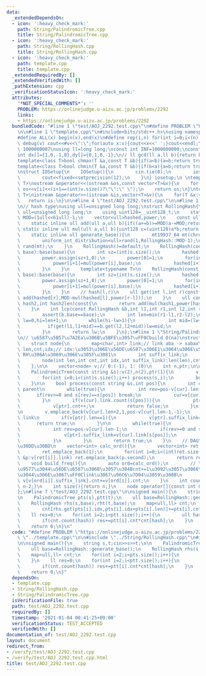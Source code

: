 ```yaml
---
data:
  _extendedDependsOn:
  - icon: ':heavy_check_mark:'
    path: String/PalindromicTree.cpp
    title: String/PalindromicTree.cpp
  - icon: ':heavy_check_mark:'
    path: String/RollingHash.cpp
    title: String/RollingHash.cpp
  - icon: ':heavy_check_mark:'
    path: template.cpp
    title: template.cpp
  _extendedRequiredBy: []
  _extendedVerifiedWith: []
  _pathExtension: cpp
  _verificationStatusIcon: ':heavy_check_mark:'
  attributes:
    '*NOT_SPECIAL_COMMENTS*': ''
    PROBLEM: https://onlinejudge.u-aizu.ac.jp/problems/2292
    links:
    - https://onlinejudge.u-aizu.ac.jp/problems/2292
  bundledCode: "#line 1 \"test/AOJ_2292.test.cpp\"\n#define PROBLEM \"https://onlinejudge.u-aizu.ac.jp/problems/2292\"\
    \n\n#line 1 \"template.cpp\"\n#include<bits/stdc++.h>\nusing namespace std;\n\
    #define ALL(x) begin(x),end(x)\n#define rep(i,n) for(int i=0;i<(n);i++)\n#define\
    \ debug(v) cout<<#v<<\":\";for(auto x:v){cout<<x<<' ';}cout<<endl;\n#define mod\
    \ 1000000007\nusing ll=long long;\nconst int INF=1000000000;\nconst ll LINF=1001002003004005006ll;\n\
    int dx[]={1,0,-1,0},dy[]={0,1,0,-1};\n// ll gcd(ll a,ll b){return b?gcd(b,a%b):a;}\n\
    template<class T>bool chmax(T &a,const T &b){if(a<b){a=b;return true;}return false;}\n\
    template<class T>bool chmin(T &a,const T &b){if(b<a){a=b;return true;}return false;}\n\
    \nstruct IOSetup{\n    IOSetup(){\n        cin.tie(0);\n        ios::sync_with_stdio(0);\n\
    \        cout<<fixed<<setprecision(12);\n    }\n} iosetup;\n \ntemplate<typename\
    \ T>\nostream &operator<<(ostream &os,const vector<T>&v){\n    for(int i=0;i<(int)v.size();i++)\
    \ os<<v[i]<<(i+1==(int)v.size()?\"\":\" \");\n    return os;\n}\ntemplate<typename\
    \ T>\nistream &operator>>(istream &is,vector<T>&v){\n    for(T &x:v)is>>x;\n \
    \   return is;\n}\n\n#line 4 \"test/AOJ_2292.test.cpp\"\n\n#line 1 \"String/RollingHash.cpp\"\
    \n// hash type\nusing ull=unsigned long long;\nstruct RollingHash{\n    using\
    \ ull=unsigned long long;\n    using uint128=__uint128_t;\n    static const ull\
    \ MOD=(1ull<<61ull)-1;\n    vector<ull>hashed,power;\n    const ull base;\n \n\
    \    static inline ull add(ull a,ull b){if((a+=b)>=MOD)a-=MOD;return a;}\n   \
    \ static inline ull mul(ull a,ull b){uint128 c=(uint128)a*b;return add(c>>61,c&MOD);}\n\
    \    static inline ull generate_base(){\n        mt19937_64 mt(chrono::steady_clock::now().time_since_epoch().count());\n\
    \        uniform_int_distribution<ull>rand(1,RollingHash::MOD-1);\n        return\
    \ rand(mt);\n    }\n    RollingHash()=default;\n    RollingHash(const string &s,ull\
    \ base):base(base){\n        int sz=(int)s.size();\n        hashed.assign(sz+1,0);\n\
    \        power.assign(sz+1,0);\n        power[0]=1;\n        for(int i=0;i<sz;i++){\n\
    \            power[i+1]=mul(power[i],base);\n            hashed[i+1]=add(mul(hashed[i],base),s[i]);\n\
    \        }\n    }\n    template<typename T>\n    RollingHash(const vector<T>&s,ull\
    \ base):base(base){\n        int sz=(int)s.size();\n        hashed.assign(sz+1,0);\n\
    \        power.assign(sz+1,0);\n        power[0]=1;\n        for(int i=0;i<sz;i++){\n\
    \            power[i+1]=mul(power[i],base);\n            hashed[i+1]=add(mul(hashed[i],base),s[i]);\n\
    \        }\n    }\n    // hash[l,r)\n    ull get(int l,int r)const{\n        return\
    \ add(hashed[r],MOD-mul(hashed[l],power[r-l]));\n    }\n    ull concat(ull hash1,ull\
    \ hash2,int hash2len)const{\n        return add(mul(hash1,power[hash2len]),hash2);\n\
    \    }\n    int lcp(const RollingHash &b,int l1,int r1,int l2,int r2)const{\n\
    \        assert(b.base==base);\n        int len=min(r1-l1,r2-l2);\n        int\
    \ lw=0,hi=len+1;\n        while(hi-lw>1){\n            int mid=(lw+hi)/2;\n  \
    \          if(get(l1,l1+mid)==b.get(l2,l2+mid))lw=mid;\n            else hi=mid;\n\
    \        }\n        return lw;\n    }\n};\n#line 1 \"String/PalindromicTree.cpp\"\
    \n// \u6587\u5B57\u7A2Ea\u306B\u5BFE\u3057\uFF0Cbuild O(na)\nstruct PalindromicTree{\n\
    \    struct node{\n        map<char,int> link;// link aba -> xabax\n        int\
    \ len,cnt,idx;// idx:\u3053\u306E\u56DE\u6587\u306E1\u3064\u306E\u5DE6\u7AEF,\
    \ RH\u306A\u3069\u306E\u305F\u3081\n        int suffix_link;\n        node(){}\n\
    \        node(int len,int cnt,int idx,int suffix_link):len(len),cnt(cnt),idx(idx),suffix_link(suffix_link){}\n\
    \    };\n\n    vector<node> v;// 0:(-1), 1: (0)\n    int n,ptr;\n\n    PalindromicTree(){}\n\
    \    PalindromicTree(const string &s):v(2),n(2),ptr(1){\n        v[0]=node(-1,0,-1,0);v[1]=node(0,0,-1,0);\n\
    \        for(int i=0;i<(int)s.size();i++) process(s,i);\n        build_freq();\n\
    \    }\n\n    bool process(const string &s,int pos){\n        int cur=ptr;// link\
    \ parent\n        while(true){\n            int rev=pos-v[cur].len-1;\n      \
    \      if(rev>=0 and s[rev]==s[pos]) break;\n            cur=v[cur].suffix_link;\n\
    \        }\n        if(v[cur].link.count(s[pos])){\n            ptr=v[cur].link[s[pos]];\n\
    \            v[ptr].cnt++;\n            return false;\n        }\n        ptr=n++;\n\
    \n        v.emplace_back(v[cur].len+2,1,pos-v[cur].len-1,-1);\n        v[cur].link[s[pos]]=ptr;//\
    \ link\n        if(v[ptr].len==1){\n            v[ptr].suffix_link=1;\n      \
    \      return true;\n        }\n\n        while(true){\n            cur=v[cur].suffix_link;\n\
    \            int rev=pos-v[cur].len-1;\n            if(rev>=0 and s[rev]==s[pos]){\n\
    \                v[ptr].suffix_link=v[cur].link[s[pos]];\n                break;\n\
    \            }\n        }\n        return true;\n    }\n    // DAG\u3092\u30C8\
    \u30DD\u30BD\n    vector<int> calc_ord(){\n        vector<int> ret;\n        ret.emplace_back(0);\n\
    \        ret.emplace_back(1);\n        for(int i=0;i<(int)ret.size();i++)for(auto\
    \ &p:v[ret[i]].link) ret.emplace_back(p.second);\n        return ret;\n    }\n\
    \    void build_freq(){\n        auto ord=calc_ord();\n        // \u4E00\u756A\
    \u9577\u3044\u56DE\u6587\u306B\u3057\u304Bcnt+=1\u3092\u3057\u3066\u3044\u306A\
    \u3044\u306E\u3067\uFF0Clink\u3067\u96C6\u7D04\u3059\u308B\n        for(int i=(int)ord.size()-1;i>=0;i--)\
    \ v[v[ord[i]].suffix_link].cnt+=v[ord[i]].cnt;\n    }\n    int count_unique(){return\
    \ n-2;}\n    int size(){return n;}\n    node operator[](const int &k){return v[k];}\n\
    };\n#line 7 \"test/AOJ_2292.test.cpp\"\n\nsigned main(){\n    string s,t;cin>>s>>t;\n\
    \n    PalindromicTree pts(s),ptt(t);\n    ull base=RollingHash::generate_base();\n\
    \    RollingHash rhs(s,base),rht(t,base);\n    map<ull,ll> cnt;\n    for(int i=2;i<pts.size();i++){\n\
    \        cnt[rhs.get(pts[i].idx,pts[i].idx+pts[i].len)]+=pts[i].cnt;\n    }\n\
    \    ll res=0;\n    for(int i=2;i<ptt.size();i++){\n        ull hash=rht.get(ptt[i].idx,ptt[i].idx+ptt[i].len);\n\
    \        if(cnt.count(hash)) res+=ptt[i].cnt*cnt[hash];\n    }\n    cout<<res<<endl;\n\
    \    return 0;\n}\n"
  code: "#define PROBLEM \"https://onlinejudge.u-aizu.ac.jp/problems/2292\"\n\n#include\
    \ \"../template.cpp\"\n\n#include \"../String/RollingHash.cpp\"\n#include \"../String/PalindromicTree.cpp\"\
    \n\nsigned main(){\n    string s,t;cin>>s>>t;\n\n    PalindromicTree pts(s),ptt(t);\n\
    \    ull base=RollingHash::generate_base();\n    RollingHash rhs(s,base),rht(t,base);\n\
    \    map<ull,ll> cnt;\n    for(int i=2;i<pts.size();i++){\n        cnt[rhs.get(pts[i].idx,pts[i].idx+pts[i].len)]+=pts[i].cnt;\n\
    \    }\n    ll res=0;\n    for(int i=2;i<ptt.size();i++){\n        ull hash=rht.get(ptt[i].idx,ptt[i].idx+ptt[i].len);\n\
    \        if(cnt.count(hash)) res+=ptt[i].cnt*cnt[hash];\n    }\n    cout<<res<<endl;\n\
    \    return 0;\n}"
  dependsOn:
  - template.cpp
  - String/RollingHash.cpp
  - String/PalindromicTree.cpp
  isVerificationFile: true
  path: test/AOJ_2292.test.cpp
  requiredBy: []
  timestamp: '2021-01-04 00:41:25+09:00'
  verificationStatus: TEST_ACCEPTED
  verifiedWith: []
documentation_of: test/AOJ_2292.test.cpp
layout: document
redirect_from:
- /verify/test/AOJ_2292.test.cpp
- /verify/test/AOJ_2292.test.cpp.html
title: test/AOJ_2292.test.cpp
---
```

